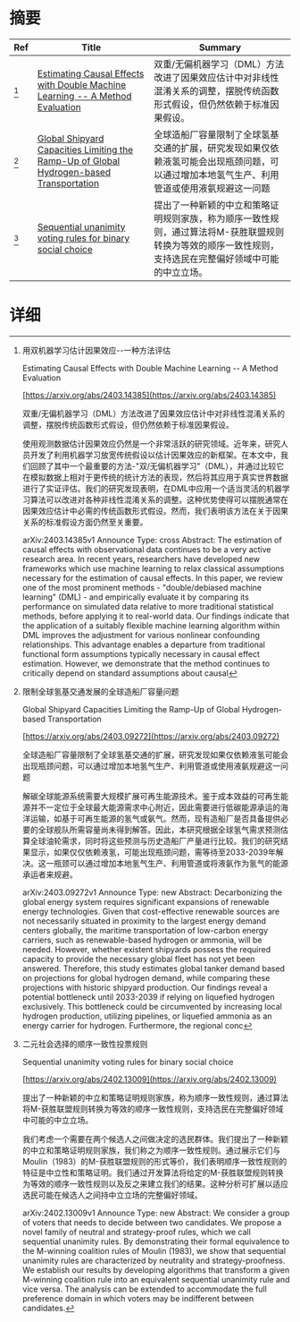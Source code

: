 # 摘要

| Ref | Title | Summary |
| --- | --- | --- |
| [^1] | [Estimating Causal Effects with Double Machine Learning -- A Method Evaluation](https://arxiv.org/abs/2403.14385) | 双重/无偏机器学习（DML）方法改进了因果效应估计中对非线性混淆关系的调整，摆脱传统函数形式假设，但仍然依赖于标准因果假设。 |
| [^2] | [Global Shipyard Capacities Limiting the Ramp-Up of Global Hydrogen-based Transportation](https://arxiv.org/abs/2403.09272) | 全球造船厂容量限制了全球氢基交通的扩展，研究发现如果仅依赖液氢可能会出现瓶颈问题，可以通过增加本地氢气生产、利用管道或使用液氨规避这一问题 |
| [^3] | [Sequential unanimity voting rules for binary social choice](https://arxiv.org/abs/2402.13009) | 提出了一种新颖的中立和策略证明规则家族，称为顺序一致性规则，通过算法将M-获胜联盟规则转换为等效的顺序一致性规则，支持选民在完整偏好领域中可能的中立立场。 |

# 详细

[^1]: 用双机器学习估计因果效应--一种方法评估

    Estimating Causal Effects with Double Machine Learning -- A Method Evaluation

    [https://arxiv.org/abs/2403.14385](https://arxiv.org/abs/2403.14385)

    双重/无偏机器学习（DML）方法改进了因果效应估计中对非线性混淆关系的调整，摆脱传统函数形式假设，但仍然依赖于标准因果假设。

    

    使用观测数据估计因果效应仍然是一个非常活跃的研究领域。近年来，研究人员开发了利用机器学习放宽传统假设以估计因果效应的新框架。在本文中，我们回顾了其中一个最重要的方法-"双/无偏机器学习"（DML），并通过比较它在模拟数据上相对于更传统的统计方法的表现，然后将其应用于真实世界数据进行了实证评估。我们的研究发现表明，在DML中应用一个适当灵活的机器学习算法可以改进对各种非线性混淆关系的调整。这种优势使得可以摆脱通常在因果效应估计中必需的传统函数形式假设。然而，我们表明该方法在关于因果关系的标准假设方面仍然至关重要。

    arXiv:2403.14385v1 Announce Type: cross  Abstract: The estimation of causal effects with observational data continues to be a very active research area. In recent years, researchers have developed new frameworks which use machine learning to relax classical assumptions necessary for the estimation of causal effects. In this paper, we review one of the most prominent methods - "double/debiased machine learning" (DML) - and empirically evaluate it by comparing its performance on simulated data relative to more traditional statistical methods, before applying it to real-world data. Our findings indicate that the application of a suitably flexible machine learning algorithm within DML improves the adjustment for various nonlinear confounding relationships. This advantage enables a departure from traditional functional form assumptions typically necessary in causal effect estimation. However, we demonstrate that the method continues to critically depend on standard assumptions about causal 
    
[^2]: 限制全球氢基交通发展的全球造船厂容量问题

    Global Shipyard Capacities Limiting the Ramp-Up of Global Hydrogen-based Transportation

    [https://arxiv.org/abs/2403.09272](https://arxiv.org/abs/2403.09272)

    全球造船厂容量限制了全球氢基交通的扩展，研究发现如果仅依赖液氢可能会出现瓶颈问题，可以通过增加本地氢气生产、利用管道或使用液氨规避这一问题

    

    解碳全球能源系统需要大规模扩展可再生能源技术。鉴于成本效益的可再生能源并不一定位于全球最大能源需求中心附近，因此需要进行低碳能源承运的海洋运输，如基于可再生能源的氢气或氨气。然而，现有造船厂是否具备提供必要的全球舰队所需容量尚未得到解答。因此，本研究根据全球氢气需求预测估算全球油轮需求，同时将这些预测与历史造船厂产量进行比较。我们的研究结果显示，如果仅仅依赖液氢，可能出现瓶颈问题，需等待至2033-2039年解决。这一瓶颈可以通过增加本地氢气生产、利用管道或将液氨作为氢气的能源承运者来规避。

    arXiv:2403.09272v1 Announce Type: new  Abstract: Decarbonizing the global energy system requires significant expansions of renewable energy technologies. Given that cost-effective renewable sources are not necessarily situated in proximity to the largest energy demand centers globally, the maritime transportation of low-carbon energy carriers, such as renewable-based hydrogen or ammonia, will be needed. However, whether existent shipyards possess the required capacity to provide the necessary global fleet has not yet been answered. Therefore, this study estimates global tanker demand based on projections for global hydrogen demand, while comparing these projections with historic shipyard production. Our findings reveal a potential bottleneck until 2033-2039 if relying on liquefied hydrogen exclusively. This bottleneck could be circumvented by increasing local hydrogen production, utilizing pipelines, or liquefied ammonia as an energy carrier for hydrogen. Furthermore, the regional conc
    
[^3]: 二元社会选择的顺序一致性投票规则

    Sequential unanimity voting rules for binary social choice

    [https://arxiv.org/abs/2402.13009](https://arxiv.org/abs/2402.13009)

    提出了一种新颖的中立和策略证明规则家族，称为顺序一致性规则，通过算法将M-获胜联盟规则转换为等效的顺序一致性规则，支持选民在完整偏好领域中可能的中立立场。

    

    我们考虑一个需要在两个候选人之间做决定的选民群体。我们提出了一种新颖的中立和策略证明规则家族，我们称之为顺序一致性规则。通过展示它们与Moulin（1983）的M-获胜联盟规则的形式等价，我们表明顺序一致性规则的特征是中立性和策略证明。我们通过开发算法将给定的M-获胜联盟规则转换为等效的顺序一致性规则以及反之来建立我们的结果。这种分析可扩展以适应选民可能在候选人之间持中立立场的完整偏好领域。

    arXiv:2402.13009v1 Announce Type: new  Abstract: We consider a group of voters that needs to decide between two candidates. We propose a novel family of neutral and strategy-proof rules, which we call sequential unanimity rules. By demonstrating their formal equivalence to the M-winning coalition rules of Moulin (1983), we show that sequential unanimity rules are characterized by neutrality and strategy-proofness. We establish our results by developing algorithms that transform a given M-winning coalition rule into an equivalent sequential unanimity rule and vice versa. The analysis can be extended to accommodate the full preference domain in which voters may be indifferent between candidates.
    

